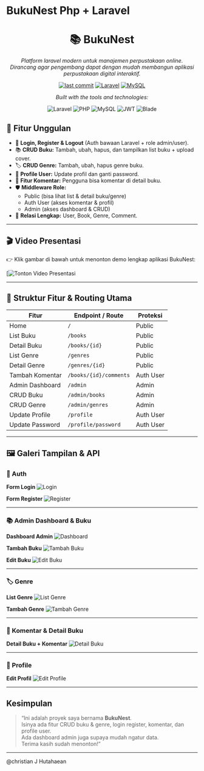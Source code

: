 # BukuNest Php + Laravel
 <div align="center">

# **📚 BukuNest**

*Platform laravel modern untuk manajemen perpustakaan online.  
Dirancang agar pengembang dapat dengan mudah membangun aplikasi perpustakaan digital interaktif.*

[![last commit](https://img.shields.io/badge/last%20commit-today-brightgreen)](#)
[![Laravel](https://img.shields.io/badge/Laravel-12-red?logo=laravel)](#)
[![MySQL](https://img.shields.io/badge/MySQL-Relational%20DB-blue?logo=mysql)](#)

*Built with the tools and technologies:*

![Laravel](https://img.shields.io/badge/Laravel-F05340?logo=laravel&logoColor=white)
![PHP](https://img.shields.io/badge/PHP-777BB4?logo=php&logoColor=white)
![MySQL](https://img.shields.io/badge/MySQL-4479A1?logo=mysql&logoColor=white)
![JWT](https://img.shields.io/badge/JWT-000000?logo=json-web-tokens&logoColor=white)
![Blade](https://img.shields.io/badge/Blade-FF2D20?logo=laravel&logoColor=white)

</div>


## 🎯 Fitur Unggulan

- 🔐 **Login, Register & Logout** (Auth bawaan Laravel + role admin/user).
- 📚 **CRUD Buku:** Tambah, ubah, hapus, dan tampilkan list buku + upload cover.
- 🏷️ **CRUD Genre:** Tambah, ubah, hapus genre buku.
- 👤 **Profile User:** Update profil dan ganti password.
- 💬 **Fitur Komentar:** Pengguna bisa komentar di detail buku.
- 🛡️ **Middleware Role:** 
  - Public (bisa lihat list & detail buku/genre)
  - Auth User (akses komentar & profil)
  - Admin (akses dashboard & CRUD)
- 🔗 **Relasi Lengkap:** User, Book, Genre, Comment.


---

## 🎬 **Video Presentasi**

👉 Klik gambar di bawah untuk menonton demo lengkap aplikasi BukuNest:

[![Tonton Video Presentasi]()


---

## 🧭 **Struktur Fitur & Routing Utama**

| Fitur              | Endpoint / Route                          | Proteksi                  |
|-------------------|--------------------------------------------|--------------------------|
| Home              | `/`                                       | Public                   |
| List Buku         | `/books`                                   | Public                   |
| Detail Buku       | `/books/{id}`                              | Public                   |
| List Genre        | `/genres`                                  | Public                   |
| Detail Genre      | `/genres/{id}`                             | Public                   |
| Tambah Komentar   | `/books/{id}/comments`                    | Auth User                |
| Admin Dashboard   | `/admin`                                   | Admin                    |
| CRUD Buku         | `/admin/books`                             | Admin                    |
| CRUD Genre        | `/admin/genres`                            | Admin                    |
| Update Profile    | `/profile`                                 | Auth User                |
| Update Password   | `/profile/password`                        | Auth User                |


---

## 🖼️ **Galeri Tampilan & API**

### 🔐 Auth

**Form Login**
![Login](./images/login.png)

**Form Register**
![Register](./images/register.png)


---

### 📚 Admin Dashboard & Buku

**Dashboard Admin**
![Dashboard](./images/dashboard.png)

**Tambah Buku**
![Tambah Buku](./images/book.png)

**Edit Buku**
![Edit Buku](./images/booke.png)


---

### 🏷️ Genre

**List Genre**
![List Genre](./images/genre.png)

**Tambah Genre**
![Tambah Genre](./images/genres.png)


---

### 💬 Komentar & Detail Buku

**Detail Buku + Komentar**
![Detail Buku](./images/bookm.png)


---

### 👤 Profile

**Edit Profil**
![Edit Profile](./images/profile.png)


---

## Kesimpulan 

> “Ini adalah proyek  saya bernama **BukuNest**.  
> Isinya ada fitur CRUD buku & genre, login register, komentar, dan profile user.  
> Ada dashboard admin juga supaya mudah ngatur data.  
> Terima kasih sudah menonton!”


---

@christian J Hutahaean

